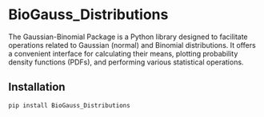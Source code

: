 # BioGauss_Distributions
The Gaussian-Binomial Package is a Python library designed to facilitate operations related to Gaussian (normal) and Binomial distributions. It offers a convenient interface for calculating their means, plotting probability density functions (PDFs), and performing various statistical operations.



## Installation
`pip install BioGauss_Distributions`
